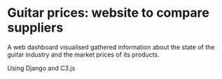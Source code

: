 # Guitar prices: website to compare suppliers

A web dashboard visualised gathered information about the state of the guitar industry and the market prices of its products.

Using Django and C3.js
